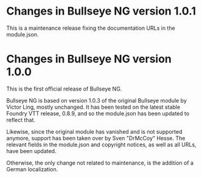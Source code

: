 Changes in Bullseye NG version 1.0.1
====================================

This is a maintenance release fixing the documentation URLs in the module.json.


Changes in Bullseye NG version 1.0.0
====================================

This is the first official release of Bullseye NG.

Bullseye NG is based on version 1.0.3 of the original Bullseye module by
Victor Ling, mostly unchanged. It has been tested on the latest stable Foundry
VTT release, 0.8.9, and so the module.json has been updated to reflect that.

Likewise, since the original module has vanished and is not supported anymore,
support has been taken over by Sven "DrMcCoy" Hesse. The relevant fields in
the module.json and copyright notices, as well as all URLs, have been updated.

Otherwise, the only change not related to maintenance, is the addition of a
German localization.



